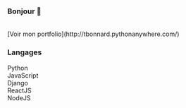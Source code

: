 ### Bonjour 👋
</br>
[Voir mon portfolio](http://tbonnard.pythonanywhere.com/)
</br>

### Langages
Python
</br>JavaScript
</br>Django
</br>ReactJS
</br>NodeJS

